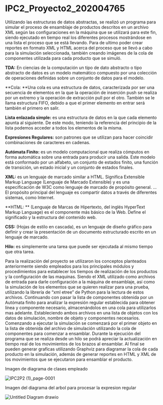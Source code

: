 # IPC2_Proyecto2_202004765
Utilizando las estructuras de datos abstractas, se realizó un programa para simular el proceso de ensamblaje de productos descritos en un archivo XML según las configuraciones en la máquina que se utilizará para este fin, siendo ejecutado en tiempo real los diferentes procesos mostrándose en una lista el proceso que se está llevando.
Para de ultimo poder crear reportes en formato XML y HTML acerca del proceso que se llevó a cabo para la simulación seleccionada, también creando imágenes de la cola de componentes utilizada para cada producto que se simuló.

**TDA:** En ciencias de la computación un tipo de dato abstracto o tipo abstracto de datos es un modelo matemático compuesto por una colección de operaciones definidas sobre un conjunto de datos para el modelo.

**Cola: **Una cola es una estructura de datos, caracterizada por ser una secuencia de elementos en la que la operación de inserción push se realiza por un extremo y la operación de extracción pull por el otro. También se le llama estructura FIFO, debido a que el primer elemento en entrar será también el primero en salir.

**Lista enlazada simple:** es una estructura de datos en la que cada elemento apunta al siguiente. De este modo, teniendo la referencia del principio de la lista podemos acceder a todos los elementos de la misma.

**Expresiones Regulares:** son patrones que se utilizan para hacer coincidir combinaciones de caracteres en cadenas.

**Autómata Finito:** es un modelo computacional que realiza cómputos en forma automática sobre una entrada para producir una salida. Este modelo está conformado por un alfabeto, un conjunto de estados finito, una función de transición, un estado inicial y un conjunto de estados finales.

**XML:** es un lenguaje de marcado similar a HTML. Significa Extensible Markup Language (Lenguaje de Marcado Extensible) y es una especificación de W3C como lenguaje de marcado de propósito general. ... El propósito principal del lenguaje es compartir datos a través de diferentes sistemas, como Internet.

**HTML: ** (Lenguaje de Marcas de Hipertexto, del inglés HyperText Markup Language) es el componente más básico de la Web. Define el significado y la estructura del contenido web.

**CSS:** (Hojas de estilo en cascada), es un lenguaje de diseño gráfico para definir y crear la presentación de un documento estructurado escrito en un lenguaje de marcado.

**Hilo:** es simplemente una tarea que puede ser ejecutada al mismo tiempo que otra tarea.


Para la realización del proyecto se utilizaron los conceptos planteados anteriormente siendo empleados para los principales módulos y procedimientos para establecer los tiempos de realización de los productos y la configuración de las maquinas. Siendo el XML utilizado como archivos de entrada para darle configuración a la máquina de ensamblaje, así como la simulación de los elementos que se quieren realizar para una prueba, utilizando la librería de “xml etree” de Python para la lectura de estos archivos.
Continuando con pasar la lista de componentes obtenida por un Autómata finito para analizar la expresión regular establecida para obtener línea y componente necesario, almacenándolos en una cola para utilizarlos mas adelante. Estableciendo ambos archivos en una lista de objetos con los datos de simulación, nombre de objeto y componentes necesarios. Comenzando a ejecutar la simulación se comenzará por el primer objeto en la lista de obtenida del archivo de simulación utilizando la cola de componentes para comenzar a ensamblar.
Durante la ejecución del programa que se realiza desde un hilo se podrá apreciar la actualización en tiempo real de los movimientos de los brazos al ensamblar. Al final se pueden generar graficas utilizando Graphviz para diagramar la cola de cada producto en la simulación, además de generar reportes en HTML y XML de los movimientos que se ejecutaron para ensamblar el producto.

Imagen de diagrama de clases empleado

![IPC2P2 (1)_page-0001](https://user-images.githubusercontent.com/78063271/134774135-a77e2b27-cf06-4a75-875c-6ab6c9ca2ea7.jpg)



Imagen del diagrama del arbol para procesar la expresion regular

![Untitled Diagram drawio](https://user-images.githubusercontent.com/78063271/134774139-5142bf4e-c53e-461e-9dc3-0a1c99753ab4.png)



